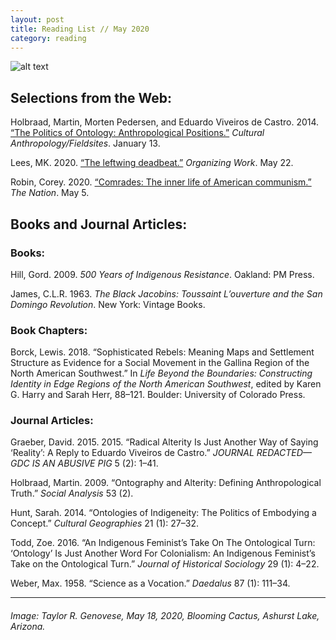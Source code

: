 ```yaml
---
layout: post
title: Reading List // May 2020
category: reading
---
```


![alt text](https://trgenovese.github.io/blog/images/may20reading.jpg)

## Selections from the Web:
Holbraad, Martin, Morten Pedersen, and Eduardo Viveiros de Castro. 2014. [“The Politics of Ontology: Anthropological Positions.”](http://www.culanth.org/fieldsights/462-the-politics-of-ontology-anthropological-positions) *Cultural Anthropology/Fieldsites*. January 13.

Lees, MK. 2020. [“The leftwing deadbeat.”](https://organizing.work/2020/05/the-leftwing-deadbeat/?fbclid=IwAR2iScS8_iWzON1iL8HkYVhFmgya9k_0hV45D9vfA8e8YMUfOh9qpm_excE) *Organizing Work*. May 22.

Robin, Corey. 2020. [“Comrades: The inner life of American communism.”](https://www.thenation.com/article/culture/vivian-gornick-jodi-dean-american-communism-comrades-book-review/) *The Nation*. May 5.

## Books and Journal Articles:

### Books:
Hill, Gord. 2009. *500 Years of Indigenous Resistance*. Oakland: PM Press.

James, C.L.R. 1963. *The Black Jacobins: Toussaint L’ouverture and the San Domingo Revolution*. New York: Vintage Books.

### Book Chapters:
Borck, Lewis. 2018. “Sophisticated Rebels: Meaning Maps and Settlement Structure as Evidence for a Social Movement in the Gallina Region of the North American Southwest.” In *Life Beyond the Boundaries: Constructing Identity in Edge Regions of the North American Southwest*, edited by Karen G. Harry and Sarah Herr, 88–121. Boulder: University of Colorado Press.

### Journal Articles:
Graeber, David. 2015. 2015. “Radical Alterity Is Just Another Way of Saying ‘Reality’: A Reply to Eduardo Viveiros de Castro.” *JOURNAL REDACTED—GDC IS AN ABUSIVE PIG* 5 (2): 1–41. 

Holbraad, Martin. 2009. “Ontography and Alterity: Defining Anthropological Truth.” *Social Analysis* 53 (2). 

Hunt, Sarah. 2014. “Ontologies of Indigeneity: The Politics of Embodying a Concept.” *Cultural Geographies* 21 (1): 27–32. 

Todd, Zoe. 2016. “An Indigenous Feminist’s Take On The Ontological Turn: ‘Ontology’ Is Just Another Word For Colonialism: An Indigenous Feminist’s Take on the Ontological Turn.” *Journal of Historical Sociology* 29 (1): 4–22.

Weber, Max. 1958. “Science as a Vocation.” *Daedalus* 87 (1): 111–34.

___
###### Image: Taylor R. Genovese, May 18, 2020, Blooming Cactus, Ashurst Lake, Arizona.

